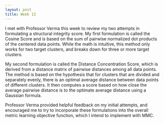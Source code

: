 ```yaml
---
layout: post
title: Week 13
---
```


I met with Professor Verma this week to review my two attempts in formulating a structural integrity score. My first formulation is called the Cosine Score and is based on the sum of pairwise normalized dot products of the centered data points. While the math is intuitive, this method only works for two target clusters, and breaks down for three or more target clusters.

My second formulation is called the Distance Concentration Score, which is derived from a distance matrix of pairwise distances among all data points. The method is based on the hypothesis that for clusters that are divided and separately evenly, there is an optimal average distance between data points of different clusters. It then computes a score based on how close the average pairwise distance is to the optimate average distance using a Gaussian formula.

Professor Verma provided helpful feedback on my initial attempts, and encouraged me to try to incorporate these formulations into the overall metric learning objective function, which I intend to implement with MMC.
